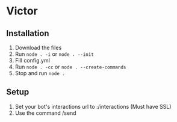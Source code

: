 # Victor
## Installation
1. Download the files
2. Run `node . -i` or `node . --init`
3. Fill config.yml
4. Run `node . -cc` or `node . --create-commands`
5. Stop and run `node .`

## Setup
1. Set your bot's interactions url to <ip>:<port>/interactions (Must have SSL)
2. Use the command /send
